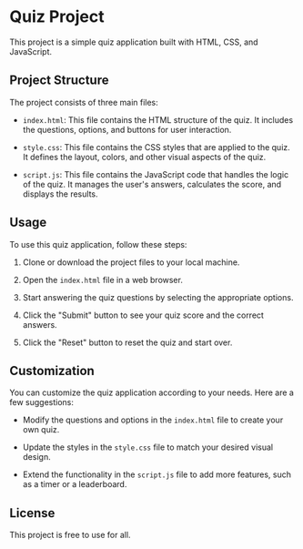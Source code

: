 # Quiz Project

This project is a simple quiz application built with HTML, CSS, and JavaScript.

## Project Structure

The project consists of three main files:

- `index.html`: This file contains the HTML structure of the quiz. It includes the questions, options, and buttons for user interaction.

- `style.css`: This file contains the CSS styles that are applied to the quiz. It defines the layout, colors, and other visual aspects of the quiz.

- `script.js`: This file contains the JavaScript code that handles the logic of the quiz. It manages the user's answers, calculates the score, and displays the results.

## Usage

To use this quiz application, follow these steps:

1. Clone or download the project files to your local machine.

2. Open the `index.html` file in a web browser.

3. Start answering the quiz questions by selecting the appropriate options.

4. Click the "Submit" button to see your quiz score and the correct answers.

5. Click the "Reset" button to reset the quiz and start over.

## Customization

You can customize the quiz application according to your needs. Here are a few suggestions:

- Modify the questions and options in the `index.html` file to create your own quiz.

- Update the styles in the `style.css` file to match your desired visual design.

- Extend the functionality in the `script.js` file to add more features, such as a timer or a leaderboard.

## License

This project is free to use for all.
